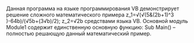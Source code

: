 ﻿Данная программа на языке программирования VB демонстрирует решение сложного математического примера z_1=√(√(5&(2b+1)^3 )-64b)/(√5b+(3√b)/2);  z_2=√2b 
средствами языка VB. 
Основной модуль Module1 содержит единственную основную функцию: Sub Main() – полностью решающую данный математический пример.
